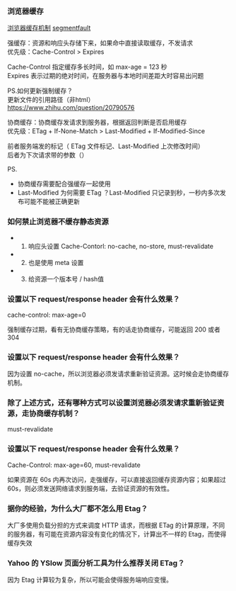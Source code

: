 
### 浏览器缓存

[浏览器缓存机制](https://www.cnblogs.com/lyzg/p/5125934.html)
[segmentfault](https://segmentfault.com/a/1190000008377508)

强缓存：资源和响应头存储下来，如果命中直接读取缓存，不发请求  
优先级：Cache-Control > Expires  

Cache-Control 指定缓存多长时间，如 max-age = 123 秒  
Expires 表示过期的绝对时间，在服务器与本地时间差距大时容易出问题  

PS.如何更新强制缓存？  
更新文件的引用路径（非html）  
https://www.zhihu.com/question/20790576


协商缓存：协商缓存发请求到服务器，根据返回判断是否启用缓存  
优先级：ETag + If-None-Match > Last-Modified + If-Modified-Since

前者服务端发的标记（ ETag 文件标记、Last-Modified 上次修改时间）  
后者为下次请求带的参数（）

PS.
- 协商缓存需要配合强缓存一起使用
- Last-Modified 为何需要 ETag ？Last-Modified 只记录到秒，一秒内多次发布可能不能被正确更新


### 如何禁止浏览器不缓存静态资源

- 1. 响应头设置 Cache-Contorl: no-cache, no-store, must-revalidate
- 2. 也是使用 meta 设置 <meta http-equiv="Cache-Control" content="no-cache, no-store, must-revalidate"/>
- 3. 给资源一个版本号 / hash值


### 设置以下 request/response header 会有什么效果？  
cache-control: max-age=0

强制缓存过期，看有无协商缓存策略，有的话走协商缓存，可能返回 200 或者 304


### 设置以下 request/response header 会有什么效果？

因为设置 no-cache，所以浏览器必须发请求重新验证资源。这时候会走协商缓存机制。


### 除了上述方式，还有哪种方式可以设置浏览器必须发请求重新验证资源，走协商缓存机制？

must-revalidate


### 设置以下 request/response header 会有什么效果？  
Cache-Control: max-age=60, must-revalidate

如果资源在 60s 内再次访问，走强缓存，可以直接返回缓存资源内容；如果超过 60s，则必须发送网络请求到服务端，去验证资源的有效性。


### 据你的经验，为什么大厂都不怎么用 Etag？  
大厂多使用负载分担的方式来调度 HTTP 请求，而根据 ETag 的计算原理，不同的服务器，有可能在资源内容没有变化的情况下，计算出不一样的 Etag，而使得缓存失效


### Yahoo 的 YSlow 页面分析工具为什么推荐关闭 ETag？
因为 Etag 计算较为复杂，所以可能会使得服务端响应变慢。





